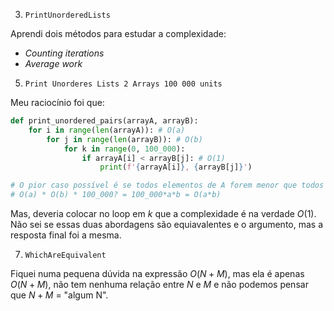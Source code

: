 03. `PrintUnorderedLists`  

Aprendi dois métodos para estudar a complexidade:
- _Counting iterations_
- _Average work_  

05. `Print Unorderes Lists 2 Arrays 100 000 units`

Meu raciocínio foi que:

```python
def print_unordered_pairs(arrayA, arrayB):
    for i in range(len(arrayA)): # O(a)
        for j in range(len(arrayB)): # O(b)
            for k in range(0, 100_000):
                if arrayA[i] < arrayB[j]: # O(1)
                    print(f'{arrayA[i]}, {arrayB[j]}')

# O pior caso possível é se todos elementos de A forem menor que todos de B.
# O(a) * O(b) * 100_000? = 100_000*a*b = O(a*b)
```
Mas, deveria colocar no loop em $k$ que a complexidade é na verdade $O(1)$. Não sei se
essas duas abordagens são equiavalentes e o argumento, mas a resposta final foi a mesma.  

07. `WhichAreEquivalent`  

Fiquei numa pequena dúvida na expressão $O(N+M)$, mas ela é apenas $O(N+M)$, não tem nenhuma relação entre $N$ e $M$ e não podemos pensar que $N+M$ = "algum N".